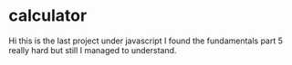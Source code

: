 # calculator

Hi this is the last project under javascript 
I found the fundamentals part 5 really hard but still I managed to understand. 

